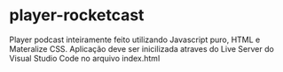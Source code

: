 # player-rocketcast
Player podcast inteiramente feito utilizando Javascript puro, HTML e Materalize CSS.
Aplicação deve ser inicilizada atraves do Live Server do Visual Studio Code no arquivo index.html
